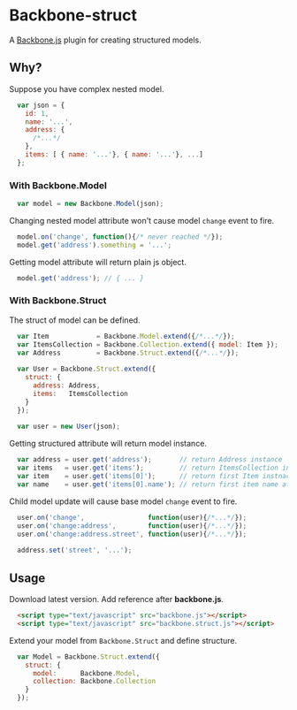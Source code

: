 # Backbone-struct

A [Backbone.js](http://backbonejs.org) plugin for creating structured models.

## Why?

Suppose you have complex nested model.

  ```js
    var json = {
      id: 1,
      name: '...',
      address: {
        /*...*/
      },
      items: [ { name: '...'}, { name: '...'}, ...]
    };
  ```

### With Backbone.Model

  ```js
    var model = new Backbone.Model(json);
  ```
  
Changing nested model attribute won't cause model `change` event to fire.

  ```js
    model.on('change', function(){/* never reached */});
    model.get('address').something = '...';
  ```
  
Getting model attribute will return plain js object.

  ```js
    model.get('address'); // { ... }
  ```
  
### With Backbone.Struct

The struct of model can be defined.

  ```js
    var Item            = Backbone.Model.extend({/*...*/});
    var ItemsCollection = Backbone.Collection.extend({ model: Item });
    var Address         = Backbone.Struct.extend({/*...*/});
    
    var User = Backbone.Struct.extend({
      struct: {
        address: Address,
        items:   ItemsCollection
      }
    });
    
    var user = new User(json);
  ```

Getting structured attribute will return model instance.

  ```js
    var address = user.get('address');       // return Address instance
    var items   = user.get('items');         // return ItemsCollection instance
    var item    = user.get('items[0]');      // return first Item instnace
    var name    = user.get('items[0].name'); // return first item name attribute
  ```

Child model update will cause base model `change` event to fire.

  ```js
    user.on('change',                function(user){/*...*/});
    user.on('change:address',        function(user){/*...*/});
    user.on('change:address.street', function(user){/*...*/});
    
    address.set('street', '...');
  ```
  
## Usage

Download latest version. Add reference after __backbone.js__.

  ```html
    <script type="text/javascript" src="backbone.js"></script>
    <script type="text/javascript" src="backbone.struct.js"></script>
  ```

Extend your model from `Backbone.Struct` and define structure.

  ```js
    var Model = Backbone.Struct.extend({
      struct: {
        model:      Backbone.Model,
        collection: Backbone.Collection
      }
    });
  ```
